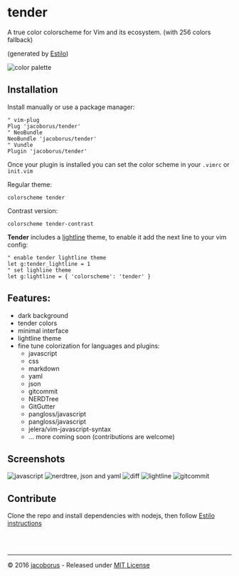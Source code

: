 tender
======

A true color colorscheme for Vim and its ecosystem. (with 256 colors fallback)

(generated by [Estilo](https://github.com/jacoborus/estilo))

![color palette](https://cloud.githubusercontent.com/assets/829859/15333419/dd9bae42-1c69-11e6-840f-9ac7470b43d0.png)


## Installation

Install manually or use a package manager:

```viml
" vim-plug
Plug 'jacoborus/tender'
" NeoBundle
NeoBundle 'jacoborus/tender'
" Vundle
Plugin 'jacoborus/tender'
```

Once your plugin is installed you can set the color scheme in your `.vimrc` or `init.vim` 

Regular theme:

```viml
colorscheme tender
```

Contrast version:

```viml
colorscheme tender-contrast
```

**Tender** includes a [lightline](https://github.com/itchyny/lightline.vim) theme, to enable it add the next line to your vim config:

```viml
" enable tender lightline theme
let g:tender_lightline = 1
" set lighline theme
let g:lightline = { 'colorscheme': 'tender' }
```

## Features:

- dark background
- tender colors
- minimal interface
- lightline theme
- fine tune colorization for languages and plugins:
  - javascript
  - css
  - markdown
  - yaml
  - json
  - gitcommit
  - NERDTree
  - GitGutter
  - pangloss/javascript
  - pangloss/javascript
  - jelera/vim-javascript-syntax
  - ... more coming soon (contributions are welcome)

## Screenshots

![javascript](https://cloud.githubusercontent.com/assets/829859/15333458/01b57d62-1c6a-11e6-8b2f-94ee49717922.png)
![nerdtree, json and yaml](https://cloud.githubusercontent.com/assets/829859/15333480/1ae0f442-1c6a-11e6-92a1-53fe5a264501.png)
![diff](https://cloud.githubusercontent.com/assets/829859/15333530/4cce7d9e-1c6a-11e6-8a66-f955c2a99681.png)
![lightline](https://cloud.githubusercontent.com/assets/829859/15333539/57e8d710-1c6a-11e6-9809-ef5768ca4103.png)
![gitcommit](https://cloud.githubusercontent.com/assets/829859/15333549/6372bb00-1c6a-11e6-901c-45dbcfc022c5.png)


## Contribute

Clone the repo and install dependencies with nodejs, then follow [Estilo instructions](https://github.com/jacoborus/estilo/#step-by-step)

<br><br>

---

© 2016 [jacoborus](https://github.com/jacoborus) - Released under [MIT License](https://raw.github.com/jacoborus/nanobar/master/LICENSE)
